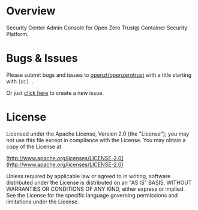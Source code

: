 # Overview
Security Center Admin Console for Open Zero Trust@ Container Security Platform.

# Bugs & Issues
Please submit bugs and issues to [openzt/openzerotrust](//github.com/openzt/openzerotrust/issues) with a title starting with `[UI] `.

Or just [click here](//github.com/openzt/openzerotrust/issues/new?title=%5BUI%5D%20) to create a new issue.

# License

Licensed under the Apache License, Version 2.0 (the "License");
you may not use this file except in compliance with the License.
You may obtain a copy of the License at

[http://www.apache.org/licenses/LICENSE-2.0](http://www.apache.org/licenses/LICENSE-2.0)

Unless required by applicable law or agreed to in writing, software
distributed under the License is distributed on an "AS IS" BASIS,
WITHOUT WARRANTIES OR CONDITIONS OF ANY KIND, either express or implied.
See the License for the specific language governing permissions and
limitations under the License.

